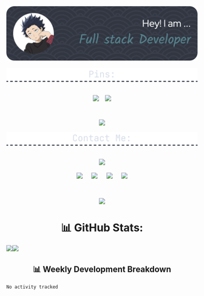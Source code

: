<div align=center>
  <img src="./github-header-image (1).png" width=900/>
  <br /> <br />
  
  <img src="./div-pins.png" width=800/>
  <br /><br />
  
  <a href="https://github.com/Nareshchoudhary02/Dapp_GoogleKeepNotes"><img src="https://github-readme-stats.vercel.app/api/pin/?username=Nareshchoudhary02&repo=Dapp_GoogleKeepNotes&border_radius=5&theme=nord&hide_border=true"></a>
  &nbsp;&nbsp;
  <a href="https://github.com/Nareshchoudhary02/YouTube-Search-Clone"><img src="https://github-readme-stats.vercel.app/api/pin/?username=Nareshchoudhary02&repo=YouTube-Search-Clone&border_radius=5&theme=nord&hide_border=true"></a>
  
  <br />
  
  <a href="https://github.com/Nareshchoudhary02/Leetcode-Questions"><img src="https://github-readme-stats.vercel.app/api/pin/?username=Nareshchoudhary02&repo=Leetcode-Questions&border_radius=5&theme=nord&hide_border=true"></a>
  <br />
  
  <img src="./contact-div.png" width=800/>
  <br /><br />
  
  <a href="https://discord.com/users/581807321047498780"><img src="https://lanyard-profile-readme.vercel.app/api/581807321047498780?borderRadius=5px&bg=2E3440&theme=dark&idleMessage=Currently%20learning%20Blockchain%20Development"></a>
  <br /><br />
  <a href="https://leetcode.com/Naresh_Choudhary/"><img src="https://i.ibb.co/4M1psGp/leetcode-2.png" width=55/></a>
  &nbsp;&nbsp;&nbsp;&nbsp;
  <a href="mailto:nareshnc82643@gmail.com"><img src="https://mailmeteor.com/logos/assets/PNG/Gmail_Logo_256px.png" width=52/></a>
  &nbsp;&nbsp;&nbsp;&nbsp;
  <a href="https://linkedin.com/in/naresh-choudhary-0009b3212/"><img src="https://cdn-icons-png.flaticon.com/512/174/174857.png" width=45 /></a>
  &nbsp;&nbsp;&nbsp;&nbsp;
  <a href="https://open.spotify.com/user/31vmadujmxyixevesbudfp6mxs3y"><img src="https://upload.wikimedia.org/wikipedia/commons/1/19/Spotify_logo_without_text.svg" width=47/></a>
  <br /><br /><br/>



  [![](https://visitcount.itsvg.in/api?id=Nareshchoudhary02&icon=0&color=0)](https://visitcount.itsvg.in)
</div>

# <h1 align="center">📊 GitHub Stats:</h1>
  <img src="https://github-readme-stats.vercel.app/api/top-langs/?username=Nareshchoudhary02&theme=dark&hide_border=false&include_all_commits=false&count_private=false&layout=compact" /><img src="https://github-readme-streak-stats.herokuapp.com/?user=Nareshchoudhary02&theme=dark&hide_border=false" />
  
<!--  ![](https://github-readme-stats.vercel.app/api?username=Nareshchoudhary02&theme=dark&hide_border=false&include_all_commits=false&count_private=false)
 ![](https://github-readme-streak-stats.herokuapp.com/?user=Nareshchoudhary02&theme=dark&hide_border=false)<br/> -->


<h2 align=center>📊 Weekly Development Breakdown</h2>

<!--START_SECTION:waka-->

```text
No activity tracked
```

<!--END_SECTION:waka-->
<!-- 
  ## <h1 align="center">💰 You can help me by Donating</h1>
  <h3 align="center">
  
  [![BuyMeACoffee](https://img.shields.io/badge/Buy%20Me%20a%20Coffee-ffdd00?style=for-the-badge&logo=buy-me-a-coffee&logoColor=black)](https://buymeacoffee.com/coolnaresh)
  
  </h3>
  
Proudly created with GPRM ( https://gprm.itsvg.in )
 <img src="https://github-readme-stats.vercel.app/api?username=Nareshchoudhary02&theme=dark&hide_border=false&include_all_commits=false&count_private=false" />&nbsp;&nbsp;&nbsp;&nbsp; 
  -->

